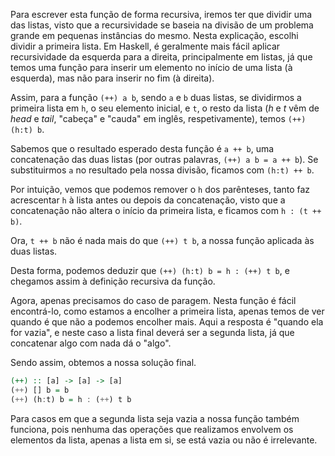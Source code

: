 Para escrever esta função de forma recursiva, iremos ter que dividir uma das listas, visto que a recursividade se baseia na divisão de um problema grande em pequenas instâncias do mesmo. Nesta explicação, escolhi dividir a primeira lista. Em Haskell, é geralmente mais fácil aplicar recursividade da esquerda para a direita, principalmente em listas, já que temos uma função para inserir um elemento no início de uma lista (à esquerda), mas não para inserir no fim (à direita).

Assim, para a função `(++) a b`, sendo `a` e `b` duas listas, se dividirmos a primeira lista em `h`, o seu elemento inicial, e `t`, o resto da lista (*h* e *t* vêm de *head* e *tail*, "cabeça" e "cauda" em inglês, respetivamente), temos `(++) (h:t) b`.

Sabemos que o resultado esperado desta função é `a ++ b`, uma concatenação das duas listas (por outras palavras, `(++) a b = a ++ b`). Se substituirmos `a` no resultado pela nossa divisão, ficamos com `(h:t) ++ b`.

Por intuição, vemos que podemos remover o `h` dos parênteses, tanto faz acrescentar `h` à lista antes ou depois da concatenação, visto que a concatenação não altera o início da primeira lista, e ficamos com `h : (t ++ b)`.

Ora, `t ++ b` não é nada mais do que `(++) t b`, a nossa função aplicada às duas listas.

Desta forma, podemos deduzir que `(++) (h:t) b = h : (++) t b`, e chegamos assim à definição recursiva da função.

Agora, apenas precisamos do caso de paragem. Nesta função é fácil encontrá-lo, como estamos a encolher a primeira lista, apenas temos de ver quando é que não a podemos encolher mais. Aqui a resposta é "quando ela for vazia", e neste caso a lista final deverá ser a segunda lista, já que concatenar algo com nada dá o "algo".

Sendo assim, obtemos a nossa solução final.

```haskell
(++) :: [a] -> [a] -> [a]
(++) [] b = b
(++) (h:t) b = h : (++) t b
```

Para casos em que a segunda lista seja vazia a nossa função também funciona, pois nenhuma das operações que realizamos envolvem os elementos da lista, apenas a lista em si, se está vazia ou não é irrelevante.
